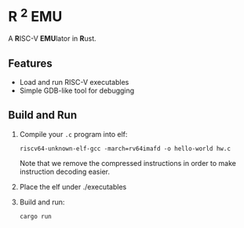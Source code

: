 # R $^2$ EMU

A **R**ISC-V **EMU**lator in **R**ust.

## Features

* Load and run RISC-V executables
* Simple GDB-like tool for debugging

## Build and Run

1. Compile your `.c` program into elf:

   ```shell
   riscv64-unknown-elf-gcc -march=rv64imafd -o hello-world hw.c
   ```

   Note that we remove the compressed instructions in order to make instruction decoding easier.

2. Place the elf under ./executables

3. Build and run:

   ```shell
   cargo run
   ```
